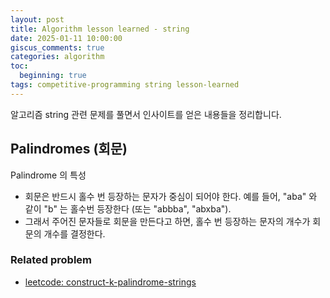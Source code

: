 ```yaml
---
layout: post
title: Algorithm lesson learned - string
date: 2025-01-11 10:00:00
giscus_comments: true
categories: algorithm
toc:
  beginning: true
tags: competitive-programming string lesson-learned
---
```


알고리즘 string 관련 문제를 풀면서 인사이트를 얻은 내용들을 정리합니다.

## Palindromes (회문)

Palindrome 의 특성

- 회문은 반드시 홀수 번 등장하는 문자가 중심이 되어야 한다. 예를 들어, "aba" 와 같이 "b" 는 홀수번 등장한다 (또는 "abbba", "abxba"). 
- 그래서 주어진 문자들로 회문을 만든다고 하면, 홀수 번 등장하는 문자의 개수가 회문의 개수를 결정한다.

### Related problem

- [leetcode: construct-k-palindrome-strings](https://leetcode.com/problems/construct-k-palindrome-strings/description/?envType=daily-question&envId=2025-01-11)
